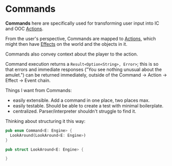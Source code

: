 # Commands

**Commands** here are specifically used for transforming user input into IC and OOC [Actions](../actions/README.md).

From the user's perspective, Commands are mapped to [Actions](../actions/README.md), which might then have [Effects](../effects/README.md) on the world and the objects in it.

Commands also convey context about the player to the action.

Command execution returns a `Result<Option<String>, Error>`; this is so that errors and immediate responses ("You see nothing unusual about the amulet.") can be returned immediately, outside of the Command -> Action -> Effect -> Event chain.

Things I want from Commands:
- easily extensible.  Add a command in one place, two places max.
- easily testable.  Should be able to create a test with minimal boilerplate.
- centralized.  Parser/interpreter shouldn't struggle to find it.

Thinking about structuring it this way:

```rust
pub enum Command<E: Engine> {
  LookAround(LookAround<E: Engine>)
}

pub struct LookAround<E: Engine> {

}
```
